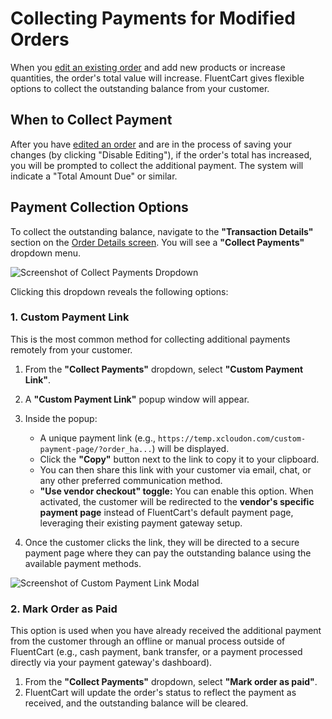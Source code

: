  # Collecting Payments for Modified Orders

When you [edit an existing order](/guide/store-management/orders-management/editing-existing-orders) and add new products or increase quantities, the order's total value will increase. FluentCart gives flexible options to collect the outstanding balance from your customer.

## When to Collect Payment

After you have [edited an order](/guide/store-management/orders-management/editing-existing-orders) and are in the process of saving your changes (by clicking "Disable Editing"), if the order's total has increased, you will be prompted to collect the additional payment. The system will indicate a "Total Amount Due" or similar.

## Payment Collection Options

To collect the outstanding balance, navigate to the **"Transaction Details"** section on the [Order Details screen](/guide/store-management/orders-management/order-details-overview). You will see a **"Collect Payments"** dropdown menu.

![Screenshot of Collect Payments Dropdown](/images/store-management/collecting-payments/collect-payments-dropdown.png)


Clicking this dropdown reveals the following options:

### 1. Custom Payment Link

This is the most common method for collecting additional payments remotely from your customer.

1.  From the **"Collect Payments"** dropdown, select **"Custom Payment Link"**.
2.  A **"Custom Payment Link"** popup window will appear.

3.  Inside the popup:
    * A unique payment link (e.g., `https://temp.xcloudon.com/custom-payment-page/?order_ha...`) will be displayed.
    * Click the **"Copy"** button next to the link to copy it to your clipboard.
    * You can then share this link with your customer via email, chat, or any other preferred communication method.
    * **"Use vendor checkout" toggle:** You can enable this option. When activated, the customer will be redirected to the **vendor's specific payment page** instead of FluentCart's default payment page, leveraging their existing payment gateway setup.

4.  Once the customer clicks the link, they will be directed to a secure payment page where they can pay the outstanding balance using the available payment methods.

![Screenshot of Custom Payment Link Modal](/images/store-management/collecting-payments/custom-payment-link-modal.png)

### 2. Mark Order as Paid

This option is used when you have already received the additional payment from the customer through an offline or manual process outside of FluentCart (e.g., cash payment, bank transfer, or a payment processed directly via your payment gateway's dashboard).

1.  From the **"Collect Payments"** dropdown, select **"Mark order as paid"**.
2.  FluentCart will update the order's status to reflect the payment as received, and the outstanding balance will be cleared.
